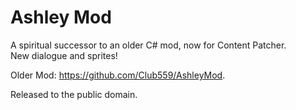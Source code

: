 # Ashley Mod 
A spiritual successor to an older C# mod, now for Content Patcher.  
New dialogue and sprites!

Older Mod: https://github.com/Club559/AshleyMod.

Released to the public domain.
